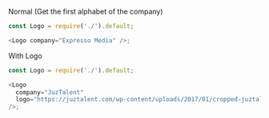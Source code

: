 Normal (Get the first alphabet of the company)

```js
const Logo = require('./').default;

<Logo company="Expresso Media" />;
```

With Logo

```js
const Logo = require('./').default;

<Logo
  company="JuzTalent"
  logo="https://juztalent.com/wp-content/uploads/2017/01/cropped-juztalent.png"
/>;
```

